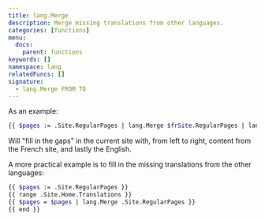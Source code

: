 ```yaml
---
title: lang.Merge
description: Merge missing translations from other languages.
categories: [functions]
menu:
  docs:
    parent: functions
keywords: []
namespace: lang
relatedFuncs: []
signature:
  - lang.Merge FROM TO
---
```


As an example:

```bash
{{ $pages := .Site.RegularPages | lang.Merge $frSite.RegularPages | lang.Merge $enSite.RegularPages }}
```

Will "fill in the gaps" in the current site with, from left to right, content from the French site, and lastly the English.


A more practical example is to fill in the missing translations from the other languages:

```bash
{{ $pages := .Site.RegularPages }}
{{ range .Site.Home.Translations }}
{{ $pages = $pages | lang.Merge .Site.RegularPages }}
{{ end }}
 ```
